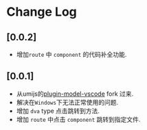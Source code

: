 # Change Log


## [0.0.2]
- 增加`route` 中 `component` 的代码补全功能.


## [0.0.1]

- 从umijs的[plugin-model-vscode](https://github.com/umijs/plugin-model-vscode) fork 过来.
- 解决在`Windows`下无法正常使用的问题.
- 增加 `dva` type 点击跳转到方法.
- 增加 `route` 中点击 `component` 跳转到指定文件.